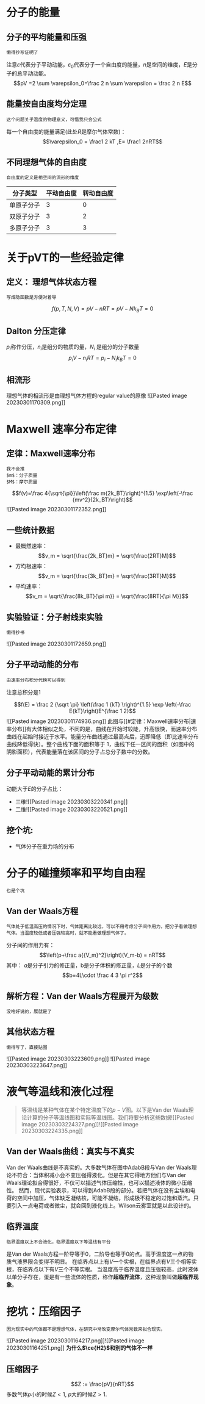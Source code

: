 # 分子的能量
## 分子的平均能量和压强
	懒得抄写证明了
注意$\varepsilon$代表分子平动动能，$\varepsilon_0$代表分子一个自由度的能量，$n$是空间的维度，$E$是分子的总平动动能。
$$pV =2 \sum \varepsilon_0=\frac 2 n \sum \varepsilon  = \frac 2 n E$$ 
## 能量按自由度均分定理
	这个问题关乎温度的物理意义，可惜我只会公式
每一个自由度的能量满足(此处$R$是摩尔气体常数)：
$$\varepsilon_0 = \frac1 2 kT ,E= \frac1 2nRT$$
## 不同理想气体的自由度
	自由度的定义是相空间的流形的维度
| 分子类型   | 平动自由度 | 转动自由度 |
| ---------- | ---------- | ---------- |
| 单原子分子 | 3          | 0          |
| 双原子分子 | 3          | 2          |
| 多原子分子 | 3          | 3          |
# 关于pVT的一些经验定律
## 定义： 理想气体状态方程
	写成隐函数是方便对着导

$$f(p,T,N,V) =pV-nRT=pV-Nk_BT=0$$
## Dalton 分压定律
$p_i$称作分压，$n_i$是组分的物质的量，$N_i$ 是组分的分子数量
$$p_iV-n_iRT=p_i-N_ik_BT =0$$

## 相流形
理想气体的相流形是由理想气体方程的regular value的原像
![[Pasted image 20230301170309.png]]
# Maxwell 速率分布定律
## 定律：Maxwell速率分布
	我不会推 
	$m$：分子质量
	$M$：摩尔质量

$$f(v)=\frac 4{\sqrt{\pi}}\left(\frac m{2k_BT}\right)^{1.5} \exp\left(-\frac {mv^2}{2k_BT}\right)$$
![[Pasted image 20230301172352.png]]
## 一些统计数据
* 最概然速率：$$v_m = \sqrt{\frac{2k_BT}m} = \sqrt{\frac{2RT}M}$$
* 方均根速率：$$v_m = \sqrt{\frac{3k_BT}m} = \sqrt{\frac{3RT}M}$$
* 平均速率：$$v_m = \sqrt{\frac{8k_BT}{\pi m}} = \sqrt{\frac{8RT}{\pi M}}$$
## 实验验证：分子射线束实验
	懒得抄书
	
![[Pasted image 20230301172659.png]]
## 分子平动动能的分布
	由速率分布积分代换可以得到
注意总积分是1

$$f(E) = \frac 2 {\sqrt \pi} \left(\frac 1 {kT} \right)^{1.5} \exp \left(-\frac E{kT}\right)E^{\frac 1 2}$$
![[Pasted image 20230301174936.png]]
此图与[[#定律：Maxwell速率分布|速率分布]]有大体相似之处，不同的是，曲线在开始时较陡，升高很快，而速率分布曲线在起始时接近于水平。能量分布曲线通过最高点后，迅即降低（即比速率分布曲线降低得快）。整个曲线下面的面积等于 1，曲线下任一区间的面积（如图中的阴影面积），代表能量落在该区间的分子占总分子数中的分数。
## 分子平动动能的累计分布
动能大于$E$的分子占比：
* 三维![[Pasted image 20230303220341.png]]
* 二维![[Pasted image 20230303220521.png]]
## 挖个坑:
* 气体分子在重力场的分布
# 分子的碰撞频率和平均自由程
	也是个坑

## Van der Waals方程
	气体处于低温高压的情况下时，气体距离比较远，可以不用考虑分子间作用力，把分子看做理想气体。当温度较低或者压强较高时，就不能看做理想气体了。
分子间的作用力有：
$$\left(p+\frac a{{V_m}^2}\right)(V_m-b) = nRT$$
其中：
$a$是分子引力的修正量，b是分子体积的修正量，$L$是分子的个数
$$b=4L\cdot \frac 4 3 \pi r^2$$
## 解析方程：Van der Waals方程展开为级数
	没啥好说的，展就是了
## 其他状态方程
	懒得写了，直接贴图
![[Pasted image 20230303223609.png]]
![[Pasted image 20230303223647.png]]
# 液气等温线和液化过程

>等温线是某种气体在某个特定温度下的$p-V$图。以下是Van der Waals理论计算的分子等温线图和实际等温线图。我们将要分析这些数据![[Pasted image 20230303224327.png]]![[Pasted image 20230303224335.png]]
## **Van der Waals**曲线：真实与不真实
Van der Waals曲线是不真实的。大多数气体在图中AdabB段与Van der Waals理论不符合：当体积减小会不变压强得液化。但是在其它得地方他们与Van der Waals理论拟合得很好，不仅可以描述气体压缩性，也可以描述液体的微小压缩性。
然而，现代实验表示，可以得到AdabB段的部分。若把气体在没有尘埃和电荷的空间中加压，气体缺乏凝结核，可能不凝结，形成极不稳定的过饱和蒸汽。只要引入一点电荷或者微尘，就会回到液化线上。Wilson云雾室就是以此设计的。

## 临界温度
	临界温度以上不会液化，临界温度以下等温线有平台
是Van der Waals方程一阶导等于0，二阶导也等于0的点。高于温度这一点的物质气液界限会变得不明显。
在临界点以上有$V$一个实根，在临界点有$V$三个相等实根，在临界点以下有$V$三个不等实根。
当温度高于临界温度且压强较高，此时液体以单分子存在，蛋是有一些流体的性质，称作**超临界流体**，这种现象叫做**超临界现象**。

# 挖坑：压缩因子
	因为现实中的气体都不是理想气体，在研究中常改变摩尔气体常数来拟合现实。
![[Pasted image 20230301164217.png]]![[Pasted image 20230301164251.png]]
**为什么$\ce{H2}$和别的气体不一样**
## 压缩因子
$$Z := \frac{pV}{nRT}$$
多数气体$p$小的时候$Z<1$, $p$大的时候$Z>1$.